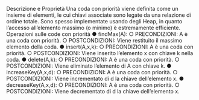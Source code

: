 Descrizione e Proprietà
Una coda con priorità viene definita come un insieme di elementi, le cui chiavi associate
sono legate da una relazione di ordine totale. Sono spesso implementate usando degli
Heap, in quanto l’accesso all’elemento massimo (o minimo) è estremamente efficiente.
Operazioni sulle code con priorità
● findMax(A):
○ PRECONDIZIONI: A è una coda con priorità.
○ POSTCONDIZIONI: Viene restituito il massimo elemento della coda.
● insert(A,x,k):
○ PRECONDIZIONI: A è una coda con priorità.
○ POSTCONDIZIONI: Viene inserito l’elemento x con chiave k nella coda.
● delete(A,k):
○ PRECONDIZIONI: A è una coda con priorità.
○ POSTCONDIZIONI: Viene eliminato l’elemento di A con chiave k.
● increaseKey(A,x,d):
○ PRECONDIZIONI: A è una coda con priorità.
○ POSTCONDIZIONI: Viene incrementato di d la chiave dell’elemento x.
● decreaseKey(A,x,d):
○ PRECONDIZIONI: A è una coda con priorità.
○ POSTCONDIZIONI: Viene decrementato di d la chiave dell’elemento x.


